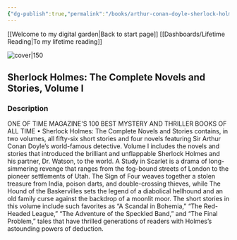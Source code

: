 ```yaml
---
{"dg-publish":true,"permalink":"/books/arthur-conan-doyle-sherlock-holmes-the-complete-novels-and-stories-volume-i/","title":"\"Sherlock Holmes: The Complete Novels and Stories, Volume I\"","tags":["short-story","crime","classic"]}
---
```


[[Welcome to my digital garden\|Back to start page]]
[[Dashboards/Lifetime Reading\|To my lifetime reading]]

![cover|150](http://books.google.com/books/content?id=7ObWDwAAQBAJ&printsec=frontcover&img=1&zoom=1&edge=curl&source=gbs_api)

## Sherlock Holmes: The Complete Novels and Stories, Volume I

### Description

ONE OF TIME MAGAZINE'S 100 BEST MYSTERY AND THRILLER BOOKS OF ALL TIME • Sherlock Holmes: The Complete Novels and Stories contains, in two volumes, all fifty-six short stories and four novels featuring Sir Arthur Conan Doyle’s world-famous detective. Volume I includes the novels and stories that introduced the brilliant and unflappable Sherlock Holmes and his partner, Dr. Watson, to the world. A Study in Scarlet is a drama of long-simmering revenge that ranges from the fog-bound streets of London to the pioneer settlements of Utah. The Sign of Four weaves together a stolen treasure from India, poison darts, and double-crossing thieves, while The Hound of the Baskervilles sets the legend of a diabolical hellhound and an old family curse against the backdrop of a moonlit moor. The short stories in this volume include such favorites as “A Scandal in Bohemia,” “The Red-Headed League,” “The Adventure of the Speckled Band,” and “The Final Problem,” tales that have thrilled generations of readers with Holmes’s astounding powers of deduction.
```